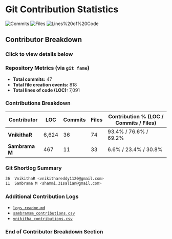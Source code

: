 # Git Contribution Statistics

![Commits](https://img.shields.io/badge/Total%20Commits-47-blue)
![Files](https://img.shields.io/badge/Total%20Files-107-blue)
![Lines%20of%20Code](https://img.shields.io/badge/Total%20LOC-7091-blue)

## Contributor Breakdown

### Click to view details below

### Repository Metrics (via `git fame`)

* **Total commits:** 47
* **Total file creation events:** 818
* **Total lines of code (LOC):** 7,091

### Contributions Breakdown

| Contributor    | LOC   | Commits | Files | Contribution % (LOC / Commits / Files) |
| -------------- | ----- | ------- | ----- | -------------------------------------- |
| **VnikithaR**  | 6,624 | 36      | 74    | 93.4% / 76.6% / 69.2%                  |
| **Sambrama M** | 467   | 11      | 33    | 6.6% / 23.4% / 30.8%                   |

### Git Shortlog Summary

```bash
36  VnikithaR <vnikithareddy1120@gmail.com>
11  Sambrama M <shammi.31salian@gmail.com>
```

### Additional Contribution Logs

* [`logs_readme.md`](docs/logs_readme.md)
* [`sambramam_contributions.csv`](logs/contributions/sambramam_contributions.csv)
* [`vnikitha_contributions.csv`](logs/contributions/vnikitha_contributions.csv)

### End of Contributor Breakdown Section
